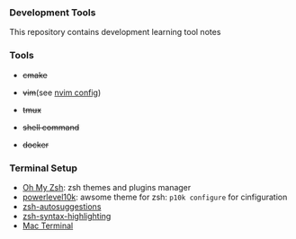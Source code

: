 ### Development Tools

This repository contains development learning tool notes

### Tools
- ~~cmake~~

- ~~vim~~(see [nvim config](https://github.com/Jerry2423/nvim_config))

- ~~tmux~~

- ~~shell command~~

- ~~docker~~

### Terminal Setup
- [Oh My Zsh](https://ohmyz.sh/): zsh themes and plugins manager
- [powerlevel10k](https://github.com/romkatv/powerlevel10k): awsome theme for zsh: `p10k configure` for cinfiguration
- [zsh-autosuggestions](https://github.com/zsh-users/zsh-autosuggestions/blob/master/INSTALL.md#oh-my-zsh)
- [zsh-syntax-highlighting](https://github.com/zsh-users/zsh-syntax-highlighting?tab=readme-ov-file)
- [Mac Terminal](https://www.josean.com/posts/terminal-setup)